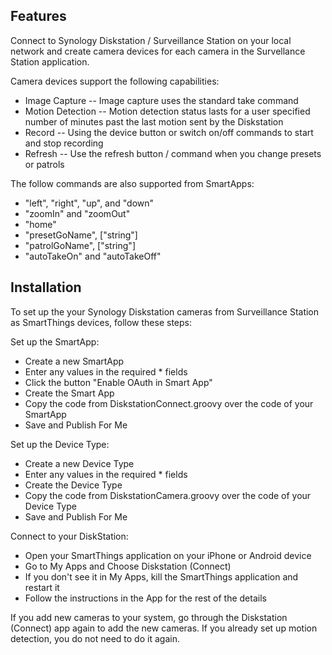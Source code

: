 
## Features

Connect to Synology Diskstation / Surveillance Station on your local network and create camera devices for each camera in the Survellance Station application.

Camera devices support the following capabilities:
- Image Capture -- Image capture uses the standard take command
- Motion Detection -- Motion detection status lasts for a user specified number of minutes past the last motion sent by the Diskstation
- Record -- Using the device button or switch on/off commands to start and stop recording 
- Refresh -- Use the refresh button / command when you change presets or patrols

The follow commands are also supported from SmartApps:
- "left", "right", "up", and "down"
- "zoomIn" and "zoomOut"
- "home"
- "presetGoName", ["string"]
- "patrolGoName", ["string"]
- "autoTakeOn" and "autoTakeOff"

## Installation

To set up the your Synology Diskstation cameras from Surveillance Station as SmartThings devices, follow these steps:

Set up the SmartApp:
* Create a new SmartApp
* Enter any values in the required * fields
* Click the button "Enable OAuth in Smart App"
* Create the Smart App
* Copy the code from DiskstationConnect.groovy over the code of your SmartApp
* Save and Publish For Me

Set up the Device Type:
* Create a new Device Type
* Enter any values in the required * fields
* Create the Device Type
* Copy the code from DiskstationCamera.groovy over the code of your Device Type
* Save and Publish For Me

Connect to your DiskStation:
* Open your SmartThings application on your iPhone or Android device
* Go to My Apps and Choose Diskstation (Connect)
* If you don't see it in My Apps, kill the SmartThings application and restart it
* Follow the instructions in the App for the rest of the details

If you add new cameras to your system, go through the Diskstation (Connect) app again to add the new cameras. If you already set up motion detection, you do not need to do it again.

